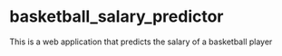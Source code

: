 # basketball_salary_predictor
This is a web application that predicts the salary of a basketball player 
